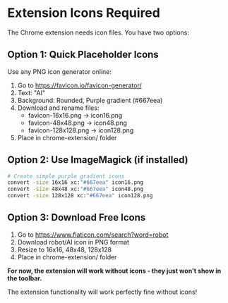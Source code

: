 # Extension Icons Required

The Chrome extension needs icon files. You have two options:

## Option 1: Quick Placeholder Icons

Use any PNG icon generator online:
1. Go to https://favicon.io/favicon-generator/
2. Text: "AI"
3. Background: Rounded, Purple gradient (#667eea)
4. Download and rename files:
   - favicon-16x16.png → icon16.png
   - favicon-48x48.png → icon48.png
   - favicon-128x128.png → icon128.png
5. Place in chrome-extension/ folder

## Option 2: Use ImageMagick (if installed)

```bash
# Create simple purple gradient icons
convert -size 16x16 xc:"#667eea" icon16.png
convert -size 48x48 xc:"#667eea" icon48.png
convert -size 128x128 xc:"#667eea" icon128.png
```

## Option 3: Download Free Icons

1. Go to https://www.flaticon.com/search?word=robot
2. Download robot/AI icon in PNG format
3. Resize to 16x16, 48x48, 128x128
4. Place in chrome-extension/ folder

**For now, the extension will work without icons - they just won't show in the toolbar.**

The extension functionality will work perfectly fine without icons!
